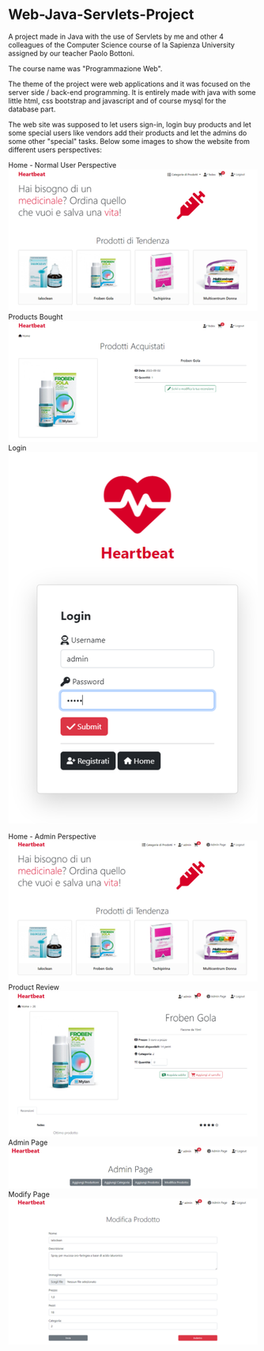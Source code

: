# Web-Java-Servlets-Project
A project made in Java with the use of Servlets by me and other 4 colleagues of the Computer Science course of la Sapienza University assigned by our teacher Paolo Bottoni.

The course name was "Programmazione Web".

The theme of the project were web applications and it was focused on the server side / back-end programming.
It is entirely made with java with some little html, css bootstrap and javascript and of course mysql for the database part.

The web site was supposed to let users sign-in, login buy products and let some special users like vendors add their products and let the admins do some other "special" tasks.
Below some images to show the website from different users perspectives:

Home - Normal User Perspective
![UserHome](Images/UserHome.png)
Products Bought
![ProductsBought](Images/ProductsBought.png)
Login
![Login](Images/Login.png)

Home - Admin Perspective
![AdminHome](Images/AdminHome.png)
Product Review
![ProductReview](Images/ProductReview.png)
Admin Page
![AdminPage](Images/AdminPage.png)
Modify Page
![ModifyPage](Images/ModifyPage.png)
